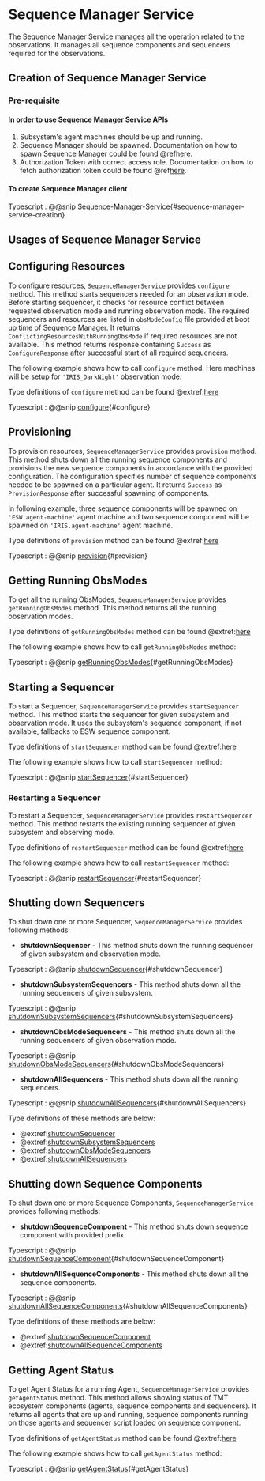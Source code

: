 # Sequence Manager Service

The Sequence Manager Service manages all the operation related to the observations.
It manages all sequence components and sequencers required for the observations.

## Creation of Sequence Manager Service

### Pre-requisite

#### In order to use Sequence Manager Service APIs

1. Subsystem's agent machines should be up and running.
1. Sequence Manager should be spawned. Documentation on how to spawn Sequence Manager could be found @ref[here](agent-service.md).
1. Authorization Token with correct access role.
 Documentation on how to fetch authorization token could be found @ref[here](../aas/auth-components.md).

#### To create Sequence Manager client

Typescript
: @@snip [Sequence-Manager-Service](../../../../example/src/documentation/sequence-manager/SequenceManagerServiceExamples.ts){#sequence-manager-service-creation}

## Usages of Sequence Manager Service

## Configuring Resources

To configure resources, `SequenceManagerService` provides `configure` method.
This method starts sequencers needed for an observation mode. Before starting sequencer, it checks for resource
conflict between requested observation mode and running observation mode. The required sequencers and
resources are listed in `obsModeConfig` file provided at boot up time of Sequence Manager. It returns
`ConflictingResourcesWithRunningObsMode` if required resources are not available. This method returns response
containing `Success` as `ConfigureResponse` after successful start of all required sequencers.

The following example shows how to call `configure` method. Here machines will be setup for `'IRIS_DarkNight'` observation mode.

Type definitions of `configure` method can be found @extref:[here](ts-docs:interfaces/clients.sequencemanagerservice.html#configure)

Typescript
: @@snip [configure](../../../../example/src/documentation/sequence-manager/SequenceManagerServiceExamples.ts){#configure}

## Provisioning

To provision resources, `SequenceManagerService` provides `provision` method.
This method shuts down all the running sequence components and provisions the new sequence components in
accordance with the provided configuration. The configuration specifies number of sequence components
needed to be spawned on a particular agent. It returns `Success` as `ProvisionResponse` after successful
spawning of components.

In following example, three sequence components will be spawned on `'ESW.agent-machine'` agent machine and two sequence
component will be spawned on `'IRIS.agent-machine'` agent machine.

Type definitions of `provision` method can be found @extref:[here](ts-docs:interfaces/clients.sequencemanagerservice.html#provision)

Typescript
: @@snip [provision](../../../../example/src/documentation/sequence-manager/SequenceManagerServiceExamples.ts){#provision}

## Getting Running ObsModes

To get all the running ObsModes, `SequenceManagerService` provides `getRunningObsModes` method.
This method returns all the running observation modes.

Type definitions of `getRunningObsModes` method can be found @extref:[here](ts-docs:interfaces/clients.sequencemanagerservice.html#getrunningobsmodes)

The following example shows how to call `getRunningObsModes` method:

Typescript
: @@snip [getRunningObsModes](../../../../example/src/documentation/sequence-manager/SequenceManagerServiceExamples.ts){#getRunningObsModes}

## Starting a Sequencer

To start a Sequencer, `SequenceManagerService` provides `startSequencer` method.
This method starts the sequencer for given subsystem and observation mode.
It uses the subsystem's sequence component, if not available, fallbacks to ESW sequence component.

Type definitions of `startSequencer` method can be found @extref:[here](ts-docs:interfaces/clients.sequencemanagerservice.html#startsequencer)

The following example shows how to call `startSequencer` method:

Typescript
: @@snip [startSequencer](../../../../example/src/documentation/sequence-manager/SequenceManagerServiceExamples.ts){#startSequencer}

### Restarting a Sequencer

To restart a Sequencer, `SequenceManagerService` provides `restartSequencer` method.
This method restarts the existing running sequencer of given subsystem and observing mode.

Type definitions of `restartSequencer` method can be found @extref:[here](ts-docs:interfaces/clients.sequencemanagerservice.html#restartsequencer)

The following example shows how to call `restartSequencer` method:

Typescript
: @@snip [restartSequencer](../../../../example/src/documentation/sequence-manager/SequenceManagerServiceExamples.ts){#restartSequencer}

## Shutting down Sequencers

To shut down one or more Sequencer, `SequenceManagerService` provides following methods:

- **shutdownSequencer** - This method shuts down the running sequencer of given subsystem and observation mode.

Typescript
: @@snip [shutdownSequencer](../../../../example/src/documentation/sequence-manager/SequenceManagerServiceExamples.ts){#shutdownSequencer}

- **shutdownSubsystemSequencers** - This method shuts down all the running sequencers of given subsystem.

Typescript
: @@snip [shutdownSubsystemSequencers](../../../../example/src/documentation/sequence-manager/SequenceManagerServiceExamples.ts){#shutdownSubsystemSequencers}

- **shutdownObsModeSequencers** - This method shuts down all the running sequencers of given observation mode.

Typescript
: @@snip [shutdownObsModeSequencers](../../../../example/src/documentation/sequence-manager/SequenceManagerServiceExamples.ts){#shutdownObsModeSequencers}

- **shutdownAllSequencers** - This method shuts down all the running sequencers.

Typescript
: @@snip [shutdownAllSequencers](../../../../example/src/documentation/sequence-manager/SequenceManagerServiceExamples.ts){#shutdownAllSequencers}

Type definitions of these methods are below:

- @extref:[shutdownSequencer](ts-docs:interfaces/clients.sequencemanagerservice.html#shutdownsequencer)
- @extref:[shutdownSubsystemSequencers](ts-docs:interfaces/clients.sequencemanagerservice.html#shutdownsubsystemsequencers)
- @extref:[shutdownObsModeSequencers](ts-docs:interfaces/clients.sequencemanagerservice.html#shutdownobsmodesequencers)
- @extref:[shutdownAllSequencers](ts-docs:interfaces/clients.sequencemanagerservice.html#shutdownallsequencers)

## Shutting down Sequence Components

To shut down one or more Sequence Components, `SequenceManagerService` provides following methods:

- **shutdownSequenceComponent** - This method shuts down sequence component with provided prefix.

Typescript
: @@snip [shutdownSequenceComponent](../../../../example/src/documentation/sequence-manager/SequenceManagerServiceExamples.ts){#shutdownSequenceComponent}

- **shutdownAllSequenceComponents** - This method shuts down all the sequence components.

Typescript
: @@snip [shutdownAllSequenceComponents](../../../../example/src/documentation/sequence-manager/SequenceManagerServiceExamples.ts){#shutdownAllSequenceComponents}

Type definitions of these methods are below:

- @extref:[shutdownSequenceComponent](ts-docs:interfaces/clients.sequencemanagerservice.html#shutdownsequencecomponent)
- @extref:[shutdownAllSequenceComponents](ts-docs:interfaces/clients.sequencemanagerservice.html#shutdownallsequencecomponents)

## Getting Agent Status

To get Agent Status for a running Agent, `SequenceManagerService` provides `getAgentStatus` method.
This method allows showing status of TMT ecosystem components (agents, sequence components and sequencers).
It returns all agents that are up and running, sequence components running on those agents and sequencer script loaded on sequence component.

Type definitions of `getAgentStatus` method can be found @extref:[here](ts-docs:interfaces/clients.sequencemanagerservice.html#getagentstatus)

The following example shows how to call `getAgentStatus` method:

Typescript
: @@snip [getAgentStatus](../../../../example/src/documentation/sequence-manager/SequenceManagerServiceExamples.ts){#getAgentStatus}
